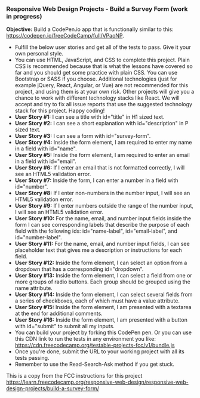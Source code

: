 ### Responsive Web Design Projects - Build a Survey Form (work in progress)

**Objective:** Build a CodePen.io app that is functionally similar to this: https://codepen.io/freeCodeCamp/full/VPaoNP.

- Fulfill the below user stories and get all of the tests to pass. Give it your own personal style.
- You can use HTML, JavaScript, and CSS to complete this project. Plain CSS is recommended because that is what the lessons have covered so far and you should get some practice with plain CSS. You can use Bootstrap or SASS if you choose. Additional technologies (just for example jQuery, React, Angular, or Vue) are not recommended for this project, and using them is at your own risk. Other projects will give you a chance to work with different technology stacks like React. We will accept and try to fix all issue reports that use the suggested technology stack for this project. Happy coding!
- **User Story #1:** I can see a title with id="title" in H1 sized text.
- **User Story #2:** I can see a short explanation with id="description" in P sized text.
- **User Story #3:** I can see a form with id="survey-form".
- **User Story #4:** Inside the form element, I am required to enter my name in a field with id="name".
- **User Story #5:** Inside the form element, I am required to enter an email in a field with id="email".
- **User Story #6:** If I enter an email that is not formatted correctly, I will see an HTML5 validation error.
- **User Story #7:** Inside the form, I can enter a number in a field with id="number".
- **User Story #8:** If I enter non-numbers in the number input, I will see an HTML5 validation error.
- **User Story #9:** If I enter numbers outside the range of the number input, I will see an HTML5 validation error.
- **User Story #10:** For the name, email, and number input fields inside the form I can see corresponding labels that describe the purpose of each field with the following ids: id="name-label", id="email-label", and id="number-label".
- **User Story #11:** For the name, email, and number input fields, I can see placeholder text that gives me a description or instructions for each field.
- **User Story #12:** Inside the form element, I can select an option from a dropdown that has a corresponding id="dropdown".
- **User Story #13:** Inside the form element, I can select a field from one or more groups of radio buttons. Each group should be grouped using the name attribute.
- **User Story #14:** Inside the form element, I can select several fields from a series of checkboxes, each of which must have a value attribute.
- **User Story #15:** Inside the form element, I am presented with a textarea at the end for additional comments.
- **User Story #16:** Inside the form element, I am presented with a button with id="submit" to submit all my inputs.
- You can build your project by forking this CodePen pen. Or you can use this CDN link to run the tests in any environment you like: https://cdn.freecodecamp.org/testable-projects-fcc/v1/bundle.js
- Once you're done, submit the URL to your working project with all its tests passing.
- Remember to use the Read-Search-Ask method if you get stuck.

This is a copy from the FCC instructions for this project
https://learn.freecodecamp.org/responsive-web-design/responsive-web-design-projects/build-a-survey-form/
